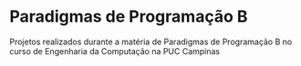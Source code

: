 # Paradigmas de Programação B
Projetos realizados durante a matéria de Paradigmas de Programação B no curso de Engenharia da Computação na PUC Campinas
